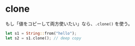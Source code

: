 # clone

もし「値をコピーして両方使いたい」なら、`.clone()` を使う。

```rs
let s1 = String::from("hello");
let s2 = s1.clone(); // deep copy
```
